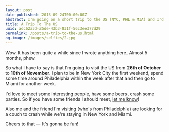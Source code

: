 ```yaml
---
layout: post
date-published: 2013-09-24T00:00:00Z
abstract: I'm going on a short trip to the US (NYC, PHL & MIA) and I'd love to meet some fun people!
title: A Trip To The US
uuid: adc62a3d-a5de-43b3-831f-56c3ee377d29
permalink: /posts/a-trip-to-the-us.html
og-image: /images/selfies/2.jpg
---
```

Wow. It has been quite a while since I wrote anything here. Almost 5 months, phew.

So what I have to say is that I'm going to visit the US from **26th of October**
to **10th of November**. I plan to be in New York City the first
weekend, spend some time around Philadelphia within the week after that and
then go to Miami for another week.

I'd love to meet some interesting people, have some beers, crash some parties.
So if you have some friends I should meet, [let me know](mailto:martinklepsch+us@googlemail.com)!

Also me and the friend I'm visiting (who's from Philadelphia) are looking for
a couch to crash while we're staying in New York and Miami.

Cheers to that — It's gonna be fun!
